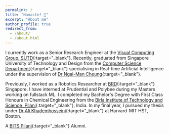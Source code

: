 ```yaml
---
permalink: /
title: "Namaste! 🙏"
excerpt: "About me"
author_profile: true
redirect_from: 
  - /about/
  - /about.html
---
```

I currently work as a Senior Research Engineer at the [Visual Computing Group, SUTD](https://sutd-visual-computing-group.github.io/){:target="_blank"}. Recently, graduated from Singapore University of Technology and Design from the [Computer Science Department](https://istd.sutd.edu.sg/){:target="_blank"} specialising in Real-time Artificial Intelligence under the supervision of [Dr Ngai-Man Cheung](https://sites.google.com/site/mancheung0407/){:target="_blank"}.

Previously, I worked as a Robotics Researcher at [BRD](https://brd.sutd.edu.sg/){:target="_blank"} Singapore. I have interned at Prudential and Polybee during my Masters working on fullstack ML. I completed my Bachelor's Degree with First Class Honours in Chemical Engineering from the [Birla Institute of Technology and Science, Pilani](https://www.bits-pilani.ac.in/goa/){:target="_blank"}, India. In my final year, I pursued my thesis under [Dr Ali Khademhosseini](https://hst.mit.edu/){:target="_blank"} at Harvard-MIT HST, Boston.

A [BITS Pilani](https://www.bits-pilani.ac.in/goa/){:target="_blank"} Alumni.